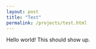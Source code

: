 ```yaml
---
layout: post
title: "Test"
permalink: /projects/test.html
---
```


Hello world! This should show up.
